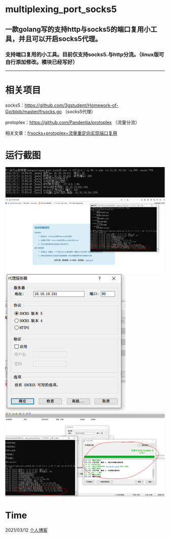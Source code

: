 # multiplexing_port_socks5
一款golang写的支持http与socks5的端口复用小工具，并且可以开启socks5代理。
---
### 支持端口复用的小工具。目前仅支持socks5.与http分流。（linux版可自行添加修改。模块已经写好）
---
# 相关项目
socks5：https://github.com/3gstudent/Homework-of-Go/blob/master/frsocks.go  （socks5代理）

protoplex：https://github.com/Pandentia/protoplex  （流量分流）

相关文章：[frsocks+protoplex+流量重定向实现端口复用](https://uknowsec.cn/posts/notes/frsocks+protoplex+%E6%B5%81%E9%87%8F%E9%87%8D%E5%AE%9A%E5%90%91%E5%AE%9E%E7%8E%B0%E7%AB%AF%E5%8F%A3%E5%A4%8D%E7%94%A8.html)

# 运行截图
![运行截图](https://github.com/TRYblog/multiplexing_port_socks5/blob/main/img/1.png "运行截图")
![http测试](https://github.com/TRYblog/multiplexing_port_socks5/blob/main/img/2.png "http测试")
![代理配置](https://github.com/TRYblog/multiplexing_port_socks5/blob/main/img/3.png "代理配置")
![socks5测试](https://github.com/TRYblog/multiplexing_port_socks5/blob/main/img/4.png "socks5测试")

# Time
2021/03/12
[个人博客](https://www.nctry.com)
